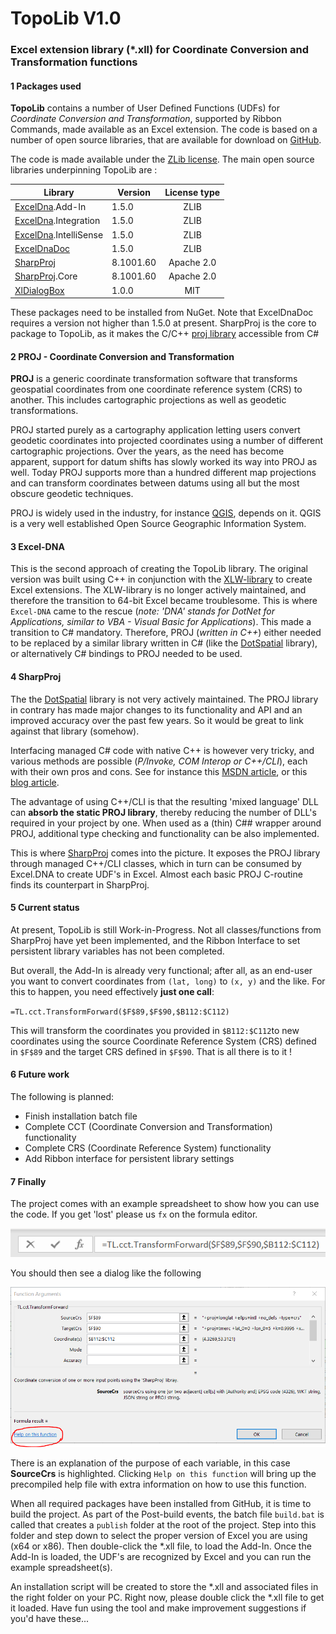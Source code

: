 # TopoLib V1.0

### Excel extension library (*.xll) for Coordinate Conversion and Transformation functions

#### 1	Packages used

**TopoLib** contains a number of User Defined Functions (UDFs) for *Coordinate Conversion and Transformation*, supported by Ribbon Commands, made available as an Excel extension. The code is based on a number of open source libraries, that are available for download on [GitHub](https://github.com/).

The code is made available under the [ZLib license](License.md).   The  main open source libraries underpinning TopoLib are :

| Library                                                      | Version   | License type |
| ------------------------------------------------------------ | --------- | :----------: |
| [ExcelDna](https://github.com/Excel-DNA/ExcelDna).Add-In     | 1.5.0     |     ZLIB     |
| [ExcelDna](https://github.com/Excel-DNA/ExcelDna).Integration | 1.5.0     |     ZLIB     |
| [ExcelDna](https://github.com/Excel-DNA/ExcelDna).IntelliSense | 1.5.0     |     ZLIB     |
| [ExcelDnaDoc](https://github.com/Excel-DNA/ExcelDnaDoc)      | 1.5.0     |     ZLIB     |
| [SharpProj](https://github.com/AmpScm/SharpProj)             | 8.1001.60 |  Apache 2.0  |
| [SharpProj](https://github.com/AmpScm/SharpProj).Core        | 8.1001.60 |  Apache 2.0  |
| [XlDialogBox](https://github.com/Duijndam-Dev/XlDialogBox)   | 1.0.0     |     MIT      |

These packages need to be installed from NuGet.  Note that ExcelDnaDoc requires a version not higher than 1.5.0 at present. SharpProj is the core to package to TopoLib, as it makes the C/C++ [proj library](https://proj.org/index.html) accessible from C#

#### 2	PROJ - Coordinate Conversion and Transformation 

**PROJ** is a generic coordinate transformation software that transforms geospatial coordinates from one coordinate reference system (CRS) to another. This includes cartographic projections as well as geodetic transformations.

PROJ started purely as a cartography application letting users convert geodetic coordinates into projected coordinates using a number of different cartographic projections. Over the years, as the need has become apparent, support for datum shifts has slowly worked its way into PROJ as well. Today PROJ supports more than a hundred different map projections and can transform coordinates between datums using all but the most obscure geodetic techniques.

PROJ is widely used in the industry, for instance [QGIS](https://www.qgis.org/en/site/), depends on it. QGIS is a very well established Open Source Geographic Information System. 

#### 3	Excel-DNA

This is the second approach of creating the TopoLib library. The original version was built using C++ in conjunction with the [XLW-library](https://github.com/xlw/xlw) to create Excel extensions. The XLW-library is no longer actively maintained, and therefore the transition to 64-bit Excel became troublesome. This is where `Excel-DNA`  came to the rescue (*note: 'DNA' stands for DotNet for Applications, similar to VBA - Visual Basic for Applications*). This made a transition to C# mandatory.  Therefore, PROJ (*written in C++*) either needed to be replaced by a similar library written in C# (like the [DotSpatial](https://github.com/DotSpatial/DotSpatial) library),  or alternatively C#  bindings to PROJ needed to be used. 

#### 4	SharpProj

The the [DotSpatial](https://github.com/DotSpatial/DotSpatial) library is not very actively maintained. The PROJ library in contrary has made major changes to its functionality and API and an improved accuracy over the past few years. So it would be great to link against that library (somehow). 

Interfacing managed C# code with native C++ is however very tricky, and various methods are possible (*P/Invoke, COM Interop or C++/CLI*), each with their own pros and cons. See for instance this [MSDN article](https://social.msdn.microsoft.com/Forums/vstudio/en-US/299da822-5539-4e5b-9ba7-b614e564c9f4/presenting-a-c-library-lib-for-use-in-c-project?forum=vcgeneral), or this [blog article](https://mark-borg.github.io/blog/2017/interop/).  

The advantage of using C++/CLI is that the resulting 'mixed language' DLL can **absorb the static PROJ library**, thereby reducing the number of DLL's required in your project by one. When used as a (thin) C## wrapper around PROJ, additional type checking and functionality can be also implemented.

This is where [SharpProj](https://github.com/AmpScm/SharpProj) comes into the picture. It exposes the PROJ library through managed C++/CLI classes, which in turn can be consumed by Excel.DNA to create UDF's in Excel. Almost each basic PROJ C-routine finds its counterpart in SharpProj.

#### 5	Current status

At present, TopoLib is still Work-in-Progress. Not all classes/functions from SharpProj have yet been implemented, and the Ribbon Interface to set persistent library variables has not been completed.

But overall, the Add-In is already very functional; after all, as an end-user you want to convert coordinates from `(lat, long)` to `(x, y)` and the like. For this to happen, you need effectively **just one call**: 

`=TL.cct.TransformForward($F$89,$F$90,$B112:$C112)` 

This will transform the coordinates you provided in `$B112:$C112`to new coordinates using the source Coordinate Reference System (CRS) defined in `$F$89` and the target CRS defined in `$F$90`. That is all there is to it !

#### 6	Future work

The following is planned:

- Finish installation batch file
- Complete CCT (Coordinate Conversion and Transformation) functionality
- Complete CRS (Coordinate Reference System) functionality
- Add Ribbon interface for persistent library settings

#### 7	Finally

The project comes with an example spreadsheet to show how you can use the code. If you get 'lost' please us `fx` on the formula editor.

![image-20211217110658409](Typora/image-20211217110658409.png) 

You should then see a dialog like the following

![image-20211217111622793](Typora/image-20211217111622793.png) 



There is an explanation of the purpose of each variable, in this case **SourceCrs** is highlighted. Clicking `Help on this function` will bring up the precompiled help file with extra information on how to use this function.

When all required packages have been installed from GitHub, it is time to build the project. As part of the Post-build events, the batch file `build.bat` is called that creates a `publish` folder at the root of the project. Step into this folder and step down to select the proper version of Excel you are using (x64 or x86). Then double-click the *.xll file, to load the Add-In. Once the Add-In is loaded, the UDF's are recognized by Excel and you can run the example spreadsheet(s). 

An installation script will be created to store the *.xll and associated files in the right folder on your PC. Right now, please double click the *.xll file to get it loaded.  Have fun using the tool and make improvement suggestions if you'd have these...

